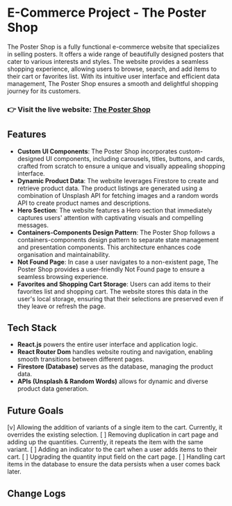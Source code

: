 # E-Commerce Project - The Poster Shop

The Poster Shop is a fully functional e-commerce website that specializes in selling posters. It offers a wide range of beautifully designed posters that cater to various interests and styles. The website provides a seamless shopping experience, allowing users to browse, search, and add items to their cart or favorites list. With its intuitive user interface and efficient data management, The Poster Shop ensures a smooth and delightful shopping journey for its customers.

### 👉 Visit the live website: [The Poster Shop](https://thepostershop.netlify.app/)

## Features

- **Custom UI Components**: The Poster Shop incorporates custom-designed UI components, including carousels, titles, buttons, and cards, crafted from scratch to ensure a unique and visually appealing shopping interface.
- **Dynamic Product Data**: The website leverages Firestore to create and retrieve product data. The product listings are generated using a combination of Unsplash API for fetching images and a random words API to create product names and descriptions.
- **Hero Section**: The website features a Hero section that immediately captures users' attention with captivating visuals and compelling messages.
- **Containers-Components Design Pattern**: The Poster Shop follows a containers-components design pattern to separate state management and presentation components. This architecture enhances code organisation and maintainability.
- **Not Found Page**: In case a user navigates to a non-existent page, The Poster Shop provides a user-friendly Not Found page to ensure a seamless browsing experience.
- **Favorites and Shopping Cart Storage**: Users can add items to their favorites list and shopping cart. The website stores this data in the user's local storage, ensuring that their selections are preserved even if they leave or refresh the page.

## Tech Stack

- **React.js** powers the entire user interface and application logic.
- **React Router Dom** handles website routing and navigation, enabling smooth transitions between different pages.
- **Firestore (Database)** serves as the database, managing the product data.
- **APIs (Unsplash & Random Words)** allows for dynamic and diverse product data generation.

## Future Goals

[v] Allowing the addition of variants of a single item to the cart. Currently, it overrides the existing selection.
[ ] Removing duplication in cart page and adding up the quantities. Currently, it repeats the item with the same variant.
[ ] Adding an indicator to the cart when a user adds items to their cart.
[ ] Upgrading the quantity input field on the cart page.
[ ] Handling cart items in the database to ensure the data persists when a user comes back later.

## Change Logs
